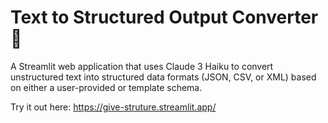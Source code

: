 # Text to Structured Output Converter 🔄

A Streamlit web application that uses  Claude 3 Haiku to convert unstructured text into structured data formats (JSON, CSV, or XML) based on either a user-provided or template schema.

Try it out here: https://give-struture.streamlit.app/
